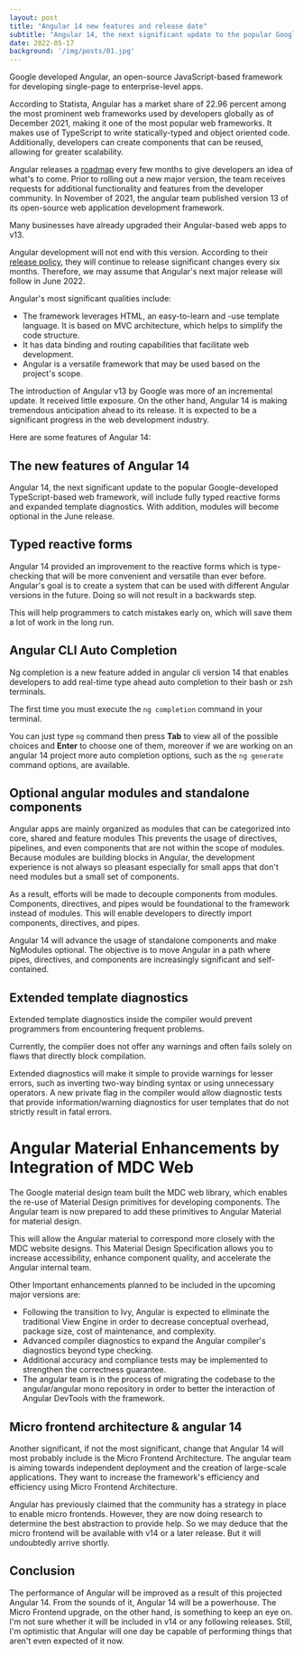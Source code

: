 ```yaml
---
layout: post
title: "Angular 14 new features and release date"
subtitle: "Angular 14, the next significant update to the popular Google-developed TypeScript-based web framework, will include fully typed reactive forms and expanded template diagnostics. With addition, modules will become optional in the June release."
date: 2022-05-17
background: '/img/posts/01.jpg'
---
```



Google developed Angular, an open-source JavaScript-based framework for developing single-page to enterprise-level apps.

According to Statista, Angular has a market share of 22.96 percent among the most prominent web frameworks used by developers globally as of December 2021, making it one of the most popular web frameworks. It makes use of TypeScript to write statically-typed and object oriented code. Additionally,  developers can create components that can be reused, allowing for greater scalability.

Angular releases a [roadmap](https://angular.io/guide/roadmap) every few months to give developers an idea of what's to come. Prior to rolling out a new major version, the team receives requests for additional functionality and features from the developer community. In November of 2021, the angular team published version 13 of its open-source web application development framework.

Many businesses have already upgraded their Angular-based web apps to v13.

Angular development will not end with this version. According to their [release policy](https://angular.io/guide/releases), they will continue to release significant changes every six months. Therefore, we may assume that Angular's next major release will follow in June 2022.

Angular's most significant qualities include:

- The framework leverages HTML, an easy-to-learn and -use template language.
It is based on MVC architecture, which helps to simplify the code structure.
- It has data binding and routing capabilities that facilitate web development.
- Angular is a versatile framework that may be used based on the project's scope.


The introduction of Angular v13 by Google was more of an incremental update. It received little exposure. On the other hand, Angular 14 is making tremendous anticipation ahead to its release. It is expected to be a significant progress in the web development industry.

Here are some features of Angular 14:

## The new features of Angular 14

Angular 14, the next significant update to the popular Google-developed TypeScript-based web framework, will include fully typed reactive forms and expanded template diagnostics. With addition, modules will become optional in the June release.


## Typed reactive forms

Angular 14 provided an improvement to the reactive forms which is type-checking that will be more convenient and versatile than ever before. Angular's goal is to create a system that can be used with different Angular versions in the future. Doing so will not result in a backwards step.

This will help programmers to catch mistakes early on, which will save them a lot of work in the long run.

## Angular CLI Auto Completion

Ng completion is a new feature added in angular cli version 14 that enables developers to add real-time type ahead auto completion to their bash or zsh terminals.

The first time you must execute the `ng completion` command in your terminal.

You can just type `ng` command then press **Tab** to view all of the possible choices and **Enter** to choose one of them, moreover if we are working on an angular 14 project more auto completion options, such as the `ng generate` command options, are available.


## Optional angular modules and standalone components

Angular apps are mainly organized as modules that can be categorized into core, shared and feature modules 
This prevents the usage of directives, pipelines, and even components that are not within the scope of modules. Because modules are building blocks in Angular, the development experience is not always so pleasant especially for small apps that don't need modules but a small set of components.

As a result, efforts will be made to decouple components from modules. Components, directives, and pipes would be foundational to the framework instead of modules. This will enable developers to directly import components, directives, and pipes.

Angular 14 will advance the usage of standalone components and make NgModules optional. The objective is to move Angular in a path where pipes, directives, and components are increasingly significant and self-contained.

## Extended template diagnostics

Extended template diagnostics inside the compiler would prevent programmers from encountering frequent problems. 

Currently, the compiler does not offer any warnings and often fails solely on flaws that directly block compilation. 

Extended diagnostics will make it simple to provide warnings for lesser errors, such as inverting two-way binding syntax or using unnecessary operators. A new private flag in the compiler would allow diagnostic tests that provide information/warning diagnostics for user templates that do not strictly result in fatal errors.

# Angular Material Enhancements by Integration of MDC Web


The Google material design team built the MDC web library, which enables the re-use of Material Design primitives for developing components. The Angular team is now prepared to add these primitives to Angular Material for material design.

This will allow the Angular material to correspond more closely with the MDC website designs. This Material Design Specification allows you to increase accessibility, enhance component quality, and accelerate the Angular internal team.

Other Important enhancements planned to be included in the upcoming major versions are:

- Following the transition to Ivy, Angular is expected to eliminate the traditional View Engine in order to decrease conceptual overhead, package size, cost of maintenance, and complexity.
- Advanced compiler diagnostics to expand the Angular compiler's diagnostics beyond type checking.
- Additional accuracy and compliance tests may be implemented to strengthen the correctness guarantee.
- The angular team is in the process of migrating the codebase to the angular/angular mono repository in order to better the interaction of Angular DevTools with the framework.

## Micro frontend architecture & angular 14

Another significant, if not the most significant, change that Angular 14 will most probably include is the Micro Frontend Architecture. The angular team is aiming towards  independent deployment and the creation of large-scale applications. They want to increase the framework's efficiency and efficiency using Micro Frontend Architecture.

Angular has previously claimed that the community has a strategy in place to enable micro frontends. However, they are now doing research to determine the best abstraction to provide help. So we may deduce that the micro frontend will be available with v14 or a later release. But it will undoubtedly arrive shortly.

## Conclusion

The performance of Angular will be improved as a result of this projected Angular 14. From the sounds of it, Angular 14 will be a powerhouse. The Micro Frontend upgrade, on the other hand, is something to keep an eye on. I'm not sure whether it will be included in v14 or any following releases. Still, I'm optimistic that Angular will one day be capable of performing things that aren't even expected of it now.
